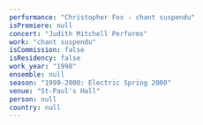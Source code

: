 ```yaml
---
performance: "Christopher Fox - chant suspendu"
isPremiere: null
concert: "Judith Mitchell Performs"
work: "chant suspendu"
isCommission: false
isResidency: false
work_year: "1998"
ensemble: null
season: "1999-2000: Electric Spring 2000"
venue: "St-Paul's Hall"
person: null
country: null
---
```


